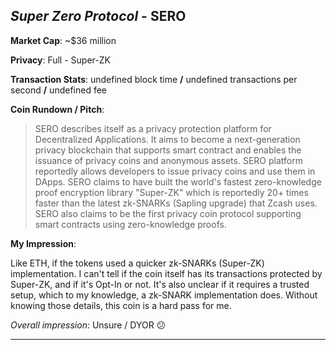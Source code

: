 
## *Super Zero Protocol* - SERO

**Market Cap**: ~$36 million

**Privacy**: Full - Super-ZK 

**Transaction Stats**: undefined block time **/** undefined transactions per second **/** undefined fee

**Coin Rundown / Pitch**: 

> SERO describes itself as a privacy protection platform for Decentralized Applications. It aims to become a next-generation privacy blockchain that supports smart contract and enables the issuance of privacy coins and anonymous assets. SERO platform reportedly allows developers to issue privacy coins and use them in DApps. SERO claims to have built the world's fastest zero-knowledge proof encryption library "Super-ZK" which is reportedly 20+ times faster than the latest zk-SNARKs (Sapling upgrade) that Zcash uses. SERO also claims to be the first privacy coin protocol supporting smart contracts using zero-knowledge proofs.

**My Impression**: 

Like ETH, if the tokens used a quicker zk-SNARKs (Super-ZK) implementation. I can't tell if the coin itself has its transactions protected by Super-ZK, and if it's Opt-In or not. It's also unclear if it requires a trusted setup, which to my knowledge, a zk-SNARK implementation does. Without knowing those details, this coin is a hard pass for me.

*Overall impression*: Unsure / DYOR 😕

---
